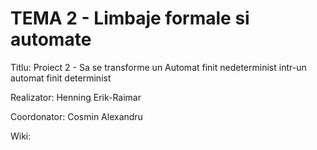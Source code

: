 # TEMA 2 - Limbaje formale si automate 
Titlu: Proiect 2 - Sa se transforme un Automat finit nedeterminist intr-un automat finit determinist

Realizator: Henning Erik-Raimar

Coordonator: Cosmin Alexandru

Wiki: 
